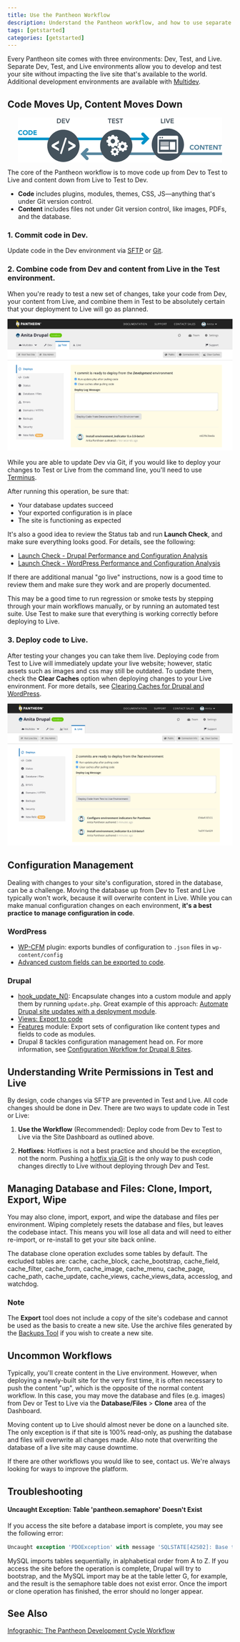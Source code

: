 ```yaml
---
title: Use the Pantheon Workflow
description: Understand the Pantheon workflow, and how to use separate Dev, Test, and Live environments for your Drupal or WordPress sites.
tags: [getstarted]
categories: [getstarted]
---
```


Every Pantheon site comes with three environments: Dev, Test, and Live. Separate Dev, Test, and Live environments allow you to develop and test your site without impacting the live site that's available to the world. Additional development environments are available with [Multidev](/docs/multidev/).


## Code Moves Up, Content Moves Down
<img src="/source/docs/assets/images/workflow.png" alt="Dev Test and Live icon" style="border:0;margin-left:auto;margin-right:auto;display:block;">

The core of the Pantheon workflow is to move code up from Dev to Test to Live and content down from Live to Test to Dev.

- **Code** includes plugins, modules, themes, CSS, JS—anything that's under Git version control.
- **Content** includes files not under Git version control, like images, PDFs, and the database.

### 1. Commit code in Dev.

Update code in the Dev environment via [SFTP](/docs/sftp/) or [Git](/docs/git/).

### 2. Combine code from Dev and content from Live in the Test environment.

When you're ready to test a new set of changes, take your code from Dev, your content from Live, and combine them in Test to be absolutely certain that your deployment to Live will go as planned.

![Site dashboard, test environment, code section](/source/docs/assets/images/dashboard/test-env.png)

While you are able to update Dev via Git, if you would like to deploy your changes to Test or Live from the command line, you'll need to use [Terminus](/docs/terminus/).

After running this operation, be sure that:

* Your database updates succeed  
* Your exported configuration is in place  
* The site is functioning as expected

It's also a good idea to review the Status tab and run **Launch Check**, and make sure everything looks good. For details, see the following:

- [Launch Check - Drupal Performance and Configuration Analysis](/docs/drupal-launch-check/)
- [Launch Check - WordPress Performance and Configuration Analysis](/docs/wordpress-launch-check/)

If there are additional manual "go live" instructions, now is a good time to review them and make sure they work and are properly documented.

This may be a good time to run regression or smoke tests by stepping through your main workflows manually, or by running an automated test suite. Use Test to make sure that everything is working correctly before deploying to Live.


### 3. Deploy code to Live.

After testing your changes you can take them live. Deploying code from Test to Live will immediately update your live website; however, static assets such as images and css may still be outdated. To update them, check the **Clear Caches** option when deploying changes to your Live environment. For more details, see [Clearing Caches for Drupal and WordPress](/docs/clear-caches/).

![Site dashboard, live environment, workflow section](/source/docs/assets/images/dashboard/deploy-live.png)

## Configuration Management

Dealing with changes to your site's configuration, stored in the database, can be a challenge. Moving the database up from Dev to Test and Live typically won't work, because it will overwrite content in Live. While you can make manual configuration changes on each environment, **it's a best practice to manage configuration in code**.

### WordPress

* [WP-CFM](https://wordpress.org/plugins/wp-cfm/) plugin: exports bundles of configuration to `.json` files in `wp-content/config`
* [Advanced custom fields can be exported to code](http://stevegrunwell.com/blog/exploring-the-wordpress-advanced-custom-fields-export-feature/).


### Drupal

* [hook\_update\_N()](http://api.drupal.org/api/drupal/modules%21system%21system.api.php/function/hook_update_N/7): Encapsulate changes into a custom module and apply them by running `update.php`. Great example of this approach: [Automate Drupal site updates with a deployment module](http://befused.com/drupal/site-deployment-module).
* [Views: Export to code](https://www.chapterthree.com/blog/howto-best-practices-for-embedding-views-code)
* [Features](http://drupal.org/project/features) module: Export sets of configuration like content types and fields to code as modules. 
* Drupal 8 tackles configuration management head on. For more information, see [Configuration Workflow for Drupal 8 Sites](/docs/drupal-8-configuration-management/).

## Understanding Write Permissions in Test and Live

By design, code changes via SFTP are prevented in Test and Live. All code changes should be done in Dev. There are two ways to update code in Test or Live:

1. **Use the Workflow** (Recommended): Deploy code from Dev to Test to Live via the Site Dashboard as outlined above.

2. **Hotfixes**: Hotfixes is not a best practice and should be the exception, not the norm.  Pushing a [hotfix via Git](/docs/hotfixes) is the only way to push code changes directly to Live without deploying through Dev and Test.

## Managing Database and Files: Clone, Import, Export, Wipe

You may also clone, import, export, and wipe the database and files per environment. Wiping completely resets the database and files, but leaves the codebase intact. This means you will lose all data and will need to either re-import, or re-install to get your site back online.

The database clone operation excludes some tables by default. The excluded tables are: cache, cache_block, cache_bootstrap, cache_field, cache_filter, cache_form, cache_image, cache_menu, cache_page, cache_path, cache_update, cache_views, cache_views_data, accesslog, and watchdog.

<div class="alert alert-info">
<h3 class="info">Note</h3><p>The <strong>Export</strong> tool does not include a copy of the site's codebase and cannot be used as the basis to create a new site. Use the archive files generated by the <a href="/docs/backups">Backups Tool</a> if you wish to create a new site.</p>
</div>

## Uncommon Workflows

Typically, you'll create content in the Live environment. However, when deploying a newly-built site for the very first time, it is often necessary to push the content "up", which is the opposite of the normal content workflow. In this case, you may move the database and files (e.g. images) from Dev or Test to Live via the  **Database/Files** > **Clone** area of the Dashboard.

Moving content up to Live should almost never be done on a launched site. The only exception is if that site is 100% read-only, as pushing the database and files will overwrite all changes made. Also note that overwriting the database of a live site may cause downtime.

If there are other workflows you would like to see, contact us. We're always looking for ways to improve the platform.

## Troubleshooting

#### Uncaught Exception: Table 'pantheon.semaphore' Doesn't Exist

If you access the site before a database import is complete, you may see the following error:

```sql
Uncaught exception 'PDOException' with message 'SQLSTATE[42S02]: Base table or view not found: 1146 Table 'pantheon.semaphore' doesn't exist'
```

MySQL imports tables sequentially, in alphabetical order from A to Z. If you access the site before the operation is complete, Drupal will try to bootstrap, and the MySQL import may be at the table letter G, for example, and the result is the semaphore table does not exist error. Once the import or clone operation has finished, the error should no longer appear.

## See Also
[Infographic: The Pantheon Development Cycle Workflow](https://pantheon.io/blog/infographic-pantheon-development-cycle-workflow)
